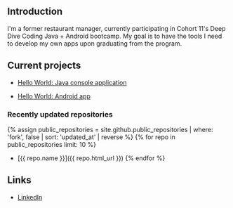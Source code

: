 ## Introduction

I'm a former restaurant manager, currently participating in Cohort 11's Deep Dive Coding Java + Android bootcamp. 
My goal is to have the tools I need to develop my own apps upon graduating from the program.

## Current projects

* [Hello World: Java console application](https://github.com/rfrech/deep-dive-hello-world-ij)

* [Hello World: Android app](https://github.com/rfrech/android-hello-world)

### Recently updated repositories

{% assign public_repositories = site.github.public_repositories | where: 'fork', false | sort: 'updated_at' | reverse %}
{% for repo in public_repositories limit: 10 %}
* [{{ repo.name }}]({{ repo.html_url }}) 
{% endfor %}

## Links

* [LinkedIn](https://www.linkedin.com/in/roderick-frechette-b7a8901b5/)